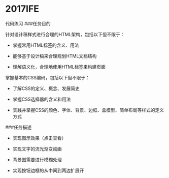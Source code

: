 # 2017IFE
代码练习
###任务目的

针对设计稿样式进行合理的HTML架构，包括以下但不限于：

- 掌握常用HTML标签的含义、用法

- 能够基于设计稿来合理规划HTML文档结构

- 理解语义化，合理地使用HTML标签来构建页面

掌握基本的CSS编码，包括以下但不限于：

 - 了解CSS的定义、概念、发展简史
 
 - 掌握CSS选择器的含义和用法
 
 - 实践并掌握CSS的颜色、字体、背景、边框、盒模型、简单布局等样式的定义方式

###任务描述

- 实现图示效果（点击查看）

- 实现文字的流光渐变动画

- 背景图需要进行模糊处理

- 实现按钮边框的从中间到两边扩展开
